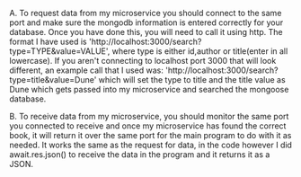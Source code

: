 A. To request data from my microservice you should connect to the same port and make sure the mongodb information is entered correctly for your database. Once you have done this,
you will need to call it using http. The format I have used is 'http://localhost:3000/search?type=TYPE&value=VALUE', where type is either id,author or title(enter in all lowercase).
If you aren't connecting to localhost port 3000 that will look different, an example call that I used was: 'http://localhost:3000/search?type=title&value=Dune' which will set the
type to title and the title value as Dune which gets passed into my microservice and searched the mongoose database.

B. To receive data from my microservice, you should monitor the same port you connected to receive and once my microservice has found the correct book, it will return it over
the same port for the main program to do with it as needed. It works the same as the request for data, in the code however I did await.res.json() to receive the data in the program
and it returns it as a JSON.

